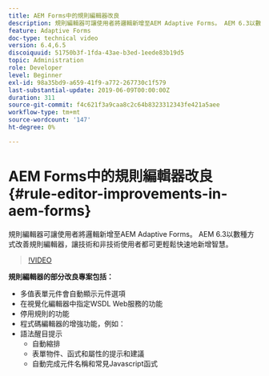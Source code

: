 ```yaml
---
title: AEM Forms中的規則編輯器改良
description: 規則編輯器可讓使用者將邏輯新增至AEM Adaptive Forms。 AEM 6.3以數種方式改善規則編輯器，讓技術和非技術使用者都可更輕鬆快速地新增智慧。
feature: Adaptive Forms
doc-type: technical video
version: 6.4,6.5
discoiquuid: 51750b3f-1fda-43ae-b3ed-1eede83b19d5
topic: Administration
role: Developer
level: Beginner
exl-id: 98a35bd9-a659-41f9-a772-267730c1f579
last-substantial-update: 2019-06-09T00:00:00Z
duration: 311
source-git-commit: f4c621f3a9caa8c2c64b8323312343fe421a5aee
workflow-type: tm+mt
source-wordcount: '147'
ht-degree: 0%

---
```


# AEM Forms中的規則編輯器改良 {#rule-editor-improvements-in-aem-forms}

規則編輯器可讓使用者將邏輯新增至AEM Adaptive Forms。 AEM 6.3以數種方式改善規則編輯器，讓技術和非技術使用者都可更輕鬆快速地新增智慧。

>[!VIDEO](https://video.tv.adobe.com/v/19653?quality=12&learn=on)

**規則編輯器的部分改良專案包括：**

* 多值表單元件會自動顯示元件選項
* 在視覺化編輯器中指定WSDL Web服務的功能
* 停用規則的功能
* 程式碼編輯器的增強功能，例如：
* 語法醒目提示
   * 自動縮排
   * 表單物件、函式和屬性的提示和建議
   * 自動完成元件名稱和常見Javascript函式
